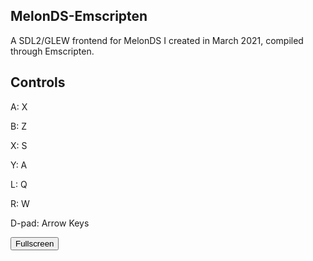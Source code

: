 ## MelonDS-Emscripten

A SDL2/GLEW frontend for MelonDS I created in March 2021, compiled through Emscripten.


## Controls

A: X

B: Z

X: S

Y: A

L: Q

R: W

D-pad: Arrow Keys


<button type="button" id="fullscreen">Fullscreen</button>
<div class="emscripten"><progress id="progress" max="1" value="0" hidden=""></progress></div>
<div class="emscripten_border">
	<canvas class="emscripten" id="canvas" oncontextmenu="event.preventDefault()" tabindex="-1" width="650" height="580" style="cursor: default;"></canvas>
</div>
<script>
var statusElement=document.getElementById("status"),progressElement=document.getElementById("progress"),spinnerElement=document.getElementById("spinner"),
Module={
	preRun:[],
	postRun:[],
	print: function(text) {console.log("stdout: " + text);},
	printErr: function(text){ console.error("stderr: " + text); },
	canvas: document.getElementById("canvas"),
	totalDependencies:0,
};

//var canvas = document.getElementById("canvas");
//Module.setStatus("Downloading..."),
//window.onerror=function(e){Module.setStatus("Exception thrown, see JavaScript console"),spinnerElement.style.display="none",Module.setStatus=function(e){e&&Module.printErr("[post-exception status] "+e)}}

</script>
<script async="" src="melonDS.js"></script>
